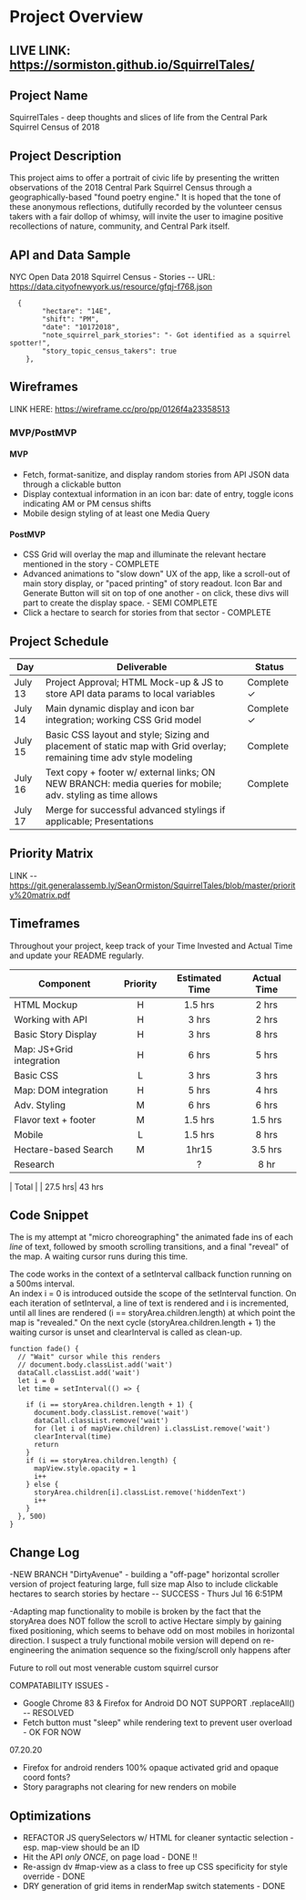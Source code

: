 # Project Overview

## LIVE LINK: https://sormiston.github.io/SquirrelTales/

## Project Name

SquirrelTales - deep thoughts and slices of life from the Central Park Squirrel Census of 2018

## Project Description

This project aims to offer a portrait of civic life by presenting the written observations of the 2018 Central Park Squirrel Census through a geographically-based "found poetry engine."  It is hoped that the tone of these anonymous reflections, dutifully recorded by the volunteer census takers with a fair dollop of whimsy, will invite the user to imagine positive recollections of nature, community, and Central Park itself. 

## API and Data Sample

NYC Open Data 2018 Squirrel Census - Stories -- URL: https://data.cityofnewyork.us/resource/gfqj-f768.json
```
  {
        "hectare": "14E",
        "shift": "PM",
        "date": "10172018",
        "note_squirrel_park_stories": "- Got identified as a squirrel spotter!",
        "story_topic_census_takers": true
    },
```    

## Wireframes

LINK HERE: https://wireframe.cc/pro/pp/0126f4a23358513

### MVP/PostMVP

#### MVP 
- Fetch, format-sanitize, and display random stories from API JSON data through a clickable button
- Display contextual information in an icon bar: date of entry, toggle icons indicating AM or PM census shifts
- Mobile design styling of at least one Media Query

#### PostMVP  

- CSS Grid will overlay the map and illuminate the relevant hectare mentioned in the story - COMPLETE
- Advanced animations to "slow down" UX of the app, like a scroll-out of main story display, or "paced printing" of story readout.  Icon Bar and Generate Button will sit on top of one another - on click, these divs will part to create the display space. - SEMI COMPLETE
- Click a hectare to search for stories from that sector - COMPLETE

## Project Schedule

|  Day | Deliverable | Status
|---|---| ---|
|July 13| Project Approval; HTML Mock-up & JS to store API data params to local variables | Complete ✓
|July 14| Main dynamic display and icon bar integration; working CSS Grid model | Complete ✓ | 
|July 15| Basic CSS layout and style; Sizing and placement of static map with Grid overlay; remaining time adv style modeling| Complete
|July 16| Text copy + footer w/ external links; ON NEW BRANCH: media queries for mobile; adv. styling as time allows | Complete
|July 17| Merge for successful advanced stylings if applicable; Presentations| 


## Priority Matrix

LINK --    https://git.generalassemb.ly/SeanOrmiston/SquirrelTales/blob/master/priority%20matrix.pdf

## Timeframes

Throughout your project, keep track of your Time Invested and Actual Time and update your README regularly.

| Component | Priority | Estimated Time |  Actual Time |
| --- | :---: |  :---: | :---: |
| HTML Mockup | H | 1.5 hrs | 2 hrs |
| Working with API | H | 3 hrs |  2 hrs |
| Basic Story Display | H | 3 hrs | 8 hrs |
| Map: JS+Grid integration | H | 6 hrs | 5 hrs |
| Basic CSS | L | 3 hrs | 3 hrs |
| Map: DOM integration | H | 5 hrs |  4 hrs |
| Adv. Styling | M | 6 hrs |  6 hrs |
| Flavor text + footer | M | 1.5 hrs | 1.5 hrs |
| Mobile | L | 1.5 hrs |  8 hrs |
| Hectare-based Search| M | 1hr15 | 3.5 hrs |
| Research |  | ?  | 8 hr

| Total | | 27.5 hrs| 43 hrs

## Code Snippet

The is my attempt at "micro choreographing" the animated fade ins of each *line* of text, followed by smooth scrolling transitions,
and a final "reveal" of the map.  A waiting cursor runs during this time.  

The code works in the context of a setInterval callback function running on a 500ms interval.  
An index i = 0 is introduced outside the scope of the setInterval function.
On each iteration of setInterval, a line of text is rendered and i is incremented, until all 
lines are rendered (i == storyArea.children.length) at which point the map is "revealed." On the next cycle (storyArea.children.length + 1) the waiting cursor is unset and clearInterval is called as clean-up.  

```
function fade() {
  // "Wait" cursor while this renders
  // document.body.classList.add('wait')
  dataCall.classList.add('wait')
  let i = 0
  let time = setInterval(() => {
    
    if (i == storyArea.children.length + 1) {
      document.body.classList.remove('wait')
      dataCall.classList.remove('wait')
      for (let i of mapView.children) i.classList.remove('wait')
      clearInterval(time)
      return
    }
    if (i == storyArea.children.length) {
      mapView.style.opacity = 1
      i++
    } else {
      storyArea.children[i].classList.remove('hiddenText')
      i++
    }
  }, 500)
}
```


## Change Log
 -NEW BRANCH "DirtyAvenue" - building a "off-page" horizontal scroller version of project featuring large, full size map
 Also to include clickable hectares to search stories by hectare -- SUCCESS - Thurs Jul 16 6:51PM

 -Adapting map functionality to mobile is broken by the fact that the storyArea does NOT follow the scroll to active
 Hectare simply by gaining fixed positioning, which seems to behave odd on most mobiles in horizontal direction.
  I suspect a truly functional mobile version will depend on re-engineering
 the animation sequence so the fixing/scroll only happens after 
 
 Future to roll out most venerable custom squirrel cursor
 
 COMPATABILITY ISSUES - 
 - Google Chrome 83 & Firefox for Android DO NOT SUPPORT .replaceAll() -- RESOLVED
 - Fetch button must "sleep" while rendering text to prevent user overload - OK FOR NOW
 
 07.20.20 
- Firefox for android renders 100% opaque activated grid and opaque coord fonts?
- Story paragraphs not clearing for new renders on mobile


 ## Optimizations
 - REFACTOR JS querySelectors w/ HTML for cleaner syntactic selection - esp. map-view should be an ID
 - Hit the API *only ONCE*, on page load - DONE !!
 - Re-assign dv #map-view as a class to free up CSS specificity for style override - DONE
 - DRY generation of grid items in renderMap switch statements - DONE
